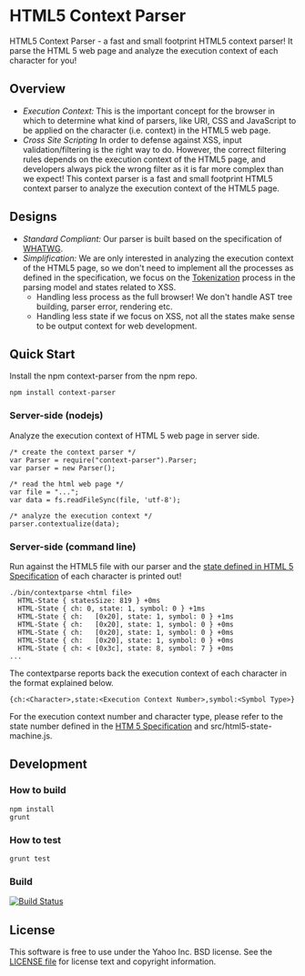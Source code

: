 HTML5 Context Parser 
====================

HTML5 Context Parser - a fast and small footprint HTML5 context parser! It parse the HTML 5 web page and analyze the execution context of each character for you!

## Overview

- *Execution Context:* This is the important concept for the browser in which to determine what kind of parsers, like URI, CSS and JavaScript to be applied on the character (i.e. context) in the HTML5 web page.
- *Cross Site Scripting* In order to defense against XSS, input validation/filtering is the right way to do. However, the correct filtering rules depends on the execution context of the HTML5 page, and developers always pick the wrong filter as it is far more complex than we expect! This context parser is a fast and small footprint HTML5 context parser to analyze the execution context of the HTML5 page.

## Designs

- *Standard Compliant:* Our parser is built based on the specification of <a href="https://html.spec.whatwg.org/multipage/">WHATWG</a>.
- *Simplification:* We are only interested in analyzing the execution context of the HTML5 page, so we don't need to implement all the processes as defined in the specification, we focus on the <a href="https://html.spec.whatwg.org/multipage/syntax.html#tokenization">Tokenization</a> process in the parsing model and states related to XSS.
  - Handling less process as the full browser! We don't handle AST tree building, parser error, rendering etc.
  - Handling less state if we focus on XSS, not all the states make sense to be output context for web development.

## Quick Start

Install the npm context-parser from the npm repo.
```
npm install context-parser
```

### Server-side (nodejs)

Analyze the execution context of HTML 5 web page in server side.
```
/* create the context parser */
var Parser = require("context-parser").Parser;
var parser = new Parser();

/* read the html web page */
var file = "...";
var data = fs.readFileSync(file, 'utf-8');

/* analyze the execution context */
parser.contextualize(data);

```

### Server-side (command line)

Run against the HTML5 file with our parser and the <a href="https://html.spec.whatwg.org/multipage/syntax.html#tokenization">state defined in HTML 5 Specification</a> of each character is printed out!
```
./bin/contextparse <html file>
  HTML-State { statesSize: 819 } +0ms
  HTML-State { ch: 0, state: 1, symbol: 0 } +1ms
  HTML-State { ch:   [0x20], state: 1, symbol: 0 } +1ms
  HTML-State { ch:   [0x20], state: 1, symbol: 0 } +0ms
  HTML-State { ch:   [0x20], state: 1, symbol: 0 } +0ms
  HTML-State { ch:   [0x20], state: 1, symbol: 0 } +0ms
  HTML-State { ch: < [0x3c], state: 8, symbol: 7 } +0ms
...
```

The contextparse reports back the execution context of each character in the format explained below.
```
{ch:<Character>,state:<Execution Context Number>,symbol:<Symbol Type>}
```

For the execution context number and character type, please refer to the state number defined in the <a href="https://html.spec.whatwg.org/multipage/syntax.html#tokenization">HTM 5 Specification</a> and src/html5-state-machine.js.

## Development

### How to build
```
npm install
grunt
```

### How to test
```
grunt test
```

### Build
[![Build Status](https://travis-ci.org/yahoo/context-parser.svg?branch=master)](https://travis-ci.org/yahoo/context-parser)

## License

This software is free to use under the Yahoo Inc. BSD license.
See the [LICENSE file][] for license text and copyright information.

[LICENSE file]: ./LICENSE
